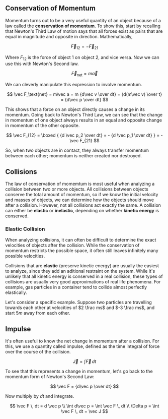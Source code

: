 <script>
    import Elastic1 from './elastic1.svelte'
</script>

<!-- <Elastic1 /> -->

## Conservation of Momentum

Momentum turns out to be a very useful quantity of an object because of a law called the **conservation of momentum**. To show this, start by recalling that Newton's Third Law of motion says that all forces exist as pairs that are equal in magnitude and opposite in direction. Mathematically,

$$
\vec F_{12} = - \vec F_{21}
$$

Where $F_{12}$ is the force of object 1 on object 2, and vice versa. Now we can use this with Newton's Second law.

$$
\vec F_\text{net} = m\vec a
$$

We can cleverly manipulate this expression to involve momentum.

$$
\vec F_\text{net} = m\vec a = m {d\vec v \over dt} = {d(m\vec v) \over t} = {d\vec p \over dt}
$$

This shows that a force on an object directly causes a change in its momentum. Going back to Newton's Third Law, we can see that the change in momentum of one object always results in an equal and opposite change in momentum of the other opposite.

$$
\vec F_{12} = \boxed { {d \vec p_2 \over dt} = - {d \vec p_1 \over dt} } = -\vec F_{21}
$$

So, when two objects are in contact, they always transfer momentum between each other; momentum is neither created nor destroyed.

## Collisions

The law of conservation of momemtum is most useful when analyzing a collision between two or more objects. All collisions between objects conserve the total amount of momentum, so if we know the initial velocity and masses of objects, we can determine how the objects should move after a collision. However, not all collisions act exactly the same. A collision can either be **elastic** or **inelastic**, depending on whether **kinetic energy** is conserved.

<!-- You may be tempted to say that kinetic energy should always be conserved, due to the conservation of energy. However, during a collision kinetic energy could be transfered into many other types of energy, such as thermal, sound, or even potential energy. Momentum, however, is necessarily conserved, as the forces between two colliding objects are always equal and opposite. -->

### Elastic Collision

When analyzing collisions, it can often be difficult to determine the exact velocities of objects after the collision. While the conservation of momentum restricts the possible space, it often still leaves infinitely many possible velocities.

<!-- todo: some examples of different possibilites from a single initial velocity set -->

Collisions that are **elastic** (preserve kinetic energy) are usually the easiest to analyze, since they add an aditional restraint on the system. While it's unlikely that all kinetic energy is conserved in a real collision, these types of collisions are usually very good approximations of real life phenomena. For example, gas particles in a container tend to collide almost perfectly elastically.

<!-- elastic collision (gas containers) -->

Let's consider a specific example. Suppose two particles are travelling towards each other at velocities of $2 \frac ms$ and $-3 \frac ms$, and start $5 m$ away from each other.

## Impulse

It's often useful to know the net change in momentum after a collision. For this, we use a quantity called impulse, defined as the time integral of force over the course of the collision.

$$
\vec J = \int \vec F \, dt
$$

To see that this represents a change in momentum, let's go back to the momentum form of Newton's Second Law:

$$
\vec F = {d\vec p \over dt}
$$

Now multiply by $dt$ and integrate.

$$
\vec F \, dt = d \vec p \\
\int d\vec p = \int \vec F \, dt \\
\Delta p = \int \vec F \, dt = \vec J
$$
